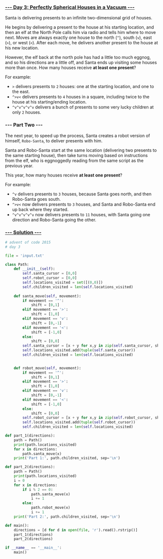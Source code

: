 ### [--- Day 3: Perfectly Spherical Houses in a Vacuum ---](https://adventofcode.com/2015/day/3)

Santa is delivering presents to an infinite two-dimensional grid of houses.

He begins by delivering a present to the house at his starting location, and then an elf at the North Pole calls him via radio and tells him where to move next. Moves are always exactly one house to the north (`^`), south (`v`), east (`>`), or west (`<`). After each move, he delivers another present to the house at his new location.

However, the elf back at the north pole has had a little too much eggnog, and so his directions are a little off, and Santa ends up visiting some houses more than once. How many houses receive **at least one present**?

For example:

- `>` delivers presents to `2` houses: one at the starting location, and one to the east.
- `^>v<` delivers presents to `4` houses in a square, including twice to the house at his starting/ending location.
- `^v^v^v^v^v` delivers a bunch of presents to some very lucky children at only `2` houses.


### --- Part Two ---

The next year, to speed up the process, Santa creates a robot version of himself, `Robo-Santa`, to deliver presents with him.

Santa and Robo-Santa start at the same location (delivering two presents to the same starting house), then take turns moving based on instructions from the elf, who is eggnoggedly reading from the same script as the previous year.

This year, how many houses receive **at least one present**?

For example:

- `^v` delivers presents to `3` houses, because Santa goes north, and then Robo-Santa goes south.
- `^>v<` now delivers presents to `3` houses, and Santa and Robo-Santa end up back where they started.
- `^v^v^v^v^v` now delivers presents to `11` houses, with Santa going one direction and Robo-Santa going the other.

### [--- Solution ---](day-03.py)
```Python
# advent of code 2015
# day 3

file = 'input.txt'

class Path:
    def __init__(self):
        self.santa_cursor = [0,0]
        self.robot_cursor = [0,0]
        self.locations_visited = set([(0,0)])
        self.children_visited = len(self.locations_visited)
        
    def santa_move(self, movement):
        if movement == '^':
            shift = [0,1]
        elif movement == '>':
            shift = [1,0]
        elif movement == 'v':
            shift = [0,-1]
        elif movement == '<':
            shift = [-1,0]
        else:
            shift = [0,0]
        self.santa_cursor = [x + y for x,y in zip(self.santa_cursor, shift)]
        self.locations_visited.add(tuple(self.santa_cursor))
        self.children_visited = len(self.locations_visited)

    
    def robot_move(self, movement):
        if movement == '^':
            shift = [0,1]
        elif movement == '>':
            shift = [1,0]
        elif movement == 'v':
            shift = [0,-1]
        elif movement == '<':
            shift = [-1,0]
        else:
            shift = [0,0]
        self.robot_cursor = [x + y for x,y in zip(self.robot_cursor, shift)]
        self.locations_visited.add(tuple(self.robot_cursor))
        self.children_visited = len(self.locations_visited)

def part_1(directions):
    path = Path()
    print(path.locations_visited)
    for x in directions:
        path.santa_move(x)
    print('Part 1:', path.children_visited, sep='\n')

def part_2(directions):
    path = Path()
    print(path.locations_visited)
    i = 0
    for x in directions:
        if i % 2 == 0:
            path.santa_move(x)
            i += 1
        else:
            path.robot_move(x)
            i += 1
    print('Part 2:', path.children_visited, sep='\n')

def main():
    directions = [d for d in open(file, 'r').read().rstrip()]
    part_1(directions)
    part_2(directions)

if __name__ == '__main__':
    main()
```